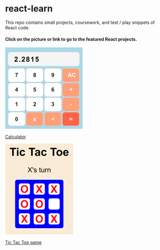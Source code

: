 # react-learn

This repo contains small projects, coursework, and test / play snippets of React code.

#### Click on the picture or link to go to the featured React projects.

[![Calculator made with React](meta-w4/public/img/calculator.png)](meta-w4/)

[Calculator](meta-w4/)

[![Tic Tac Toe game made with React](tic-tac-toe/public/img/tictactoe.png)](tic-tac-toe/)

[Tic Tac Toe game](tic-tac-toe/)
